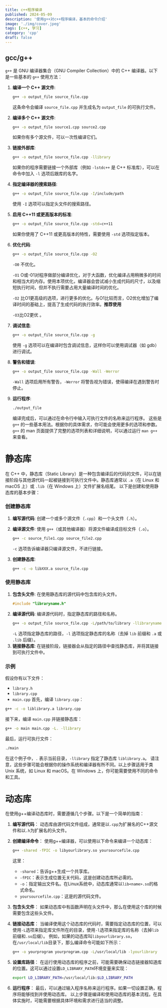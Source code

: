 ```yaml
---
title: c++程序编译
published: 2024-05-09
description: '使用g++对c++程序编译，基本的命令介绍'
image: './img/cover.jpeg'
tags: [c++, 学习]
category: 'cpp'
draft: false 
---
```


## gcc/g++

`g++` 是 GNU 编译器集合（GNU Compiler Collection）中的 C++ 编译器。以下是一些基本的 `g++` 使用方法：
1. **编译一个 C++ 源文件**:
   ```sh
   g++ -o output_file source_file.cpp
   ```
   这条命令会编译 `source_file.cpp` 并生成名为 `output_file` 的可执行文件。
   
2. **编译多个 C++ 源文件**:
   ```sh
   g++ -o output_file source1.cpp source2.cpp
   ```
   如果你有多个源文件，可以一次性编译它们。
   
3. **链接外部库**:
   ```sh
   g++ -o output_file source_file.cpp -llibrary
   ```
   如果你的程序需要链接一个外部库（例如 `-lstdc++` 是 C++ 标准库），可以在命令中加入 `-l` 选项后跟库的名字。
   
4. **指定编译器的搜索路径**:
   ```sh
   g++ -o output_file source_file.cpp -I/include/path
   ```
   使用 `-I` 选项可以指定头文件的搜索路径。
   
5. **启用 C++11 或更高版本的标准**:
   ```sh
   g++ -o output_file source_file.cpp -std=c++11
   ```
   如果你使用了 C++11 或更高版本的特性，需要使用 `-std` 选项指定版本。
   
6. **优化代码**:
   ```sh
   g++ -o output_file source_file.cpp -O2
   ```
   `-O0` 不优化。
   
   `-O1` O或-01对程序做部分编译优化，对于大函数，优化编译占用稍微多的时间和相当大的内存。使用本项优化，编译器会尝试减小生成代码的尺寸，以及缩短执行时间，但并不执行需要占用大量编译时间的优化。
   
   `-O2` 比O1更高级的选项，进行更多的优化。与O1比较而言，O2优化增加了编译时间的基础上，提高了生成代码的执行效率。**推荐使用**
   
   `-O3`比O2更优 。
   
7. **调试信息**:
   
   ```sh
   g++ -o output_file source_file.cpp -g
   ```
   使用 `-g` 选项可以在编译时包含调试信息，这样你可以使用调试器（如 gdb）进行调试。
   
8. **警告和错误**:
   ```sh
   g++ -o output_file source_file.cpp -Wall -Werror
   ```
   `-Wall` 选项启用所有警告，`-Werror` 将警告视为错误，使得编译在遇到警告时停止。
   
9. **运行程序**:
   ```sh
   ./output_file
   ```
   编译完成后，可以通过在命令行中输入可执行文件的名称来运行程序。
这些是 `g++` 的一些基本用法。根据你的具体需求，你可能会使用更多的选项和参数。`g++` 的 man 页面提供了完整的选项列表和详细说明，可以通过运行 `man g++` 来查看。

# 静态库

在 C++ 中，静态库（Static Library）是一种包含编译后的代码的文件，可以在链接阶段与其他源代码一起被链接到可执行文件中。静态库通常以 `.a`（在 Linux 和 macOS 上）或 `.lib`（在 Windows 上）文件扩展名结尾。
以下是创建和使用静态库的基本步骤：
### 创建静态库
1. **编写源代码**:
   创建一个或多个源文件（`.cpp`）和一个头文件（`.h`）。
2. **编译源文件**:
   使用 `g++`（或其他编译器）将源文件编译成目标文件（`.o`）。
   ```sh
   g++ -c source_file1.cpp source_file2.cpp
   ```
   `-c` 选项告诉编译器只编译源文件，不进行链接。
3. **创建静态库**:
   
   ```sh
   g++ -c -o libXXX.a source_file.cpp
   ```
### 使用静态库
1. **包含头文件**:
   在使用静态库的源代码中包含库的头文件。
   ```cpp
   #include "libraryname.h"
   ```
2. **编译源代码**:
   编译源代码时，指定静态库的路径和名称。
   ```sh
   g++ -o output_file source_file.cpp -L/path/to/library -llibraryname
   ```
   `-L` 选项指定静态库的路径，`-l` 选项指定静态库的名称（去掉 `lib` 前缀和 `.a` 或 `.lib` 后缀）。
3. **链接静态库**:
   在链接阶段，链接器会从指定的路径中查找静态库，并将其链接到可执行文件中。
### 示例
假设你有以下文件：
- `library.h`
- `library.cpp`
- `main.cpp`
首先，编译 `library.cpp`：
```sh
g++ -c -o liblibrary.a library.cpp
```
接下来，编译 `main.cpp` 并链接静态库：
```sh
g++ -o main main.cpp -L. -llibrary
```
最后，运行可执行文件：
```sh
./main
```
在这个例子中，`.` 表示当前目录，`-llibrary` 指定了静态库 `liblibrary.a`。
请注意，这些步骤可能会根据你的操作系统和编译器有所不同。以上步骤适用于类 Unix 系统，如 Linux 和 macOS。在 Windows 上，你可能需要使用不同的命令和工具。

# 动态库

在使用g++编译动态库时，需要遵循几个步骤。以下是一个简单的指南：
1. **编写源代码**：
   动态库由源代码文件组成，通常是以`.cpp`为扩展名的C++源文件和以`.h`为扩展名的头文件。
2. **创建编译命令**：
   使用g++编译器，可以使用以下命令来编译一个动态库：
   
   ```bash
   g++ -shared -fPIC -o libyourlibrary.so yoursourcefile.cpp
   ```
   
   这里：
   - `-shared`：告诉g++生成一个共享库。
   - `-fPIC`：表示生成位置无关代码，这是创建动态库所必需的。
   - `-o`：指定输出文件名。在Linux系统中，动态库通常以`lib<name>.so`的格式命名。
   - `yoursourcefile.cpp`：这是的源代码文件。
3. **包含头文件**：
   如果动态库中有函数声明在头文件中，那么在使用这个库的时候需要包含这些头文件。
4. **链接动态库**：
   当编译使用这个动态库的代码时，需要指定动态库的位置，可以使用`-L`选项来指定库文件所在的目录，使用`-l`选项来指定库的名称（去掉`lib`前缀和`.so`后缀）。
   例如，如果的动态库叫`libyourlibrary.so`，在`/usr/local/lib`目录下，那么编译命令可能如下所示：
   ```bash
   g++ -o yourprogram yourprogram.cpp -L/usr/local/lib -lyourlibrary
   ```
5. **设置库路径**：
   在运行使用动态库的程序之前，可能需要确保动态链接器知道库的位置。这可以通过设置`LD_LIBRARY_PATH`环境变量来实现：
   ```bash
   export LD_LIBRARY_PATH=/usr/local/lib:$LD_LIBRARY_PATH
   ```
6. **运行程序**：
   最后，可以通过输入程序名称来运行程序。如果一切设置正确，程序将能够找到并使用动态库。
以上步骤是编译和使用动态库的基本流程。在具体实施时，可能需要根据具体环境和需求进行适当的调整。